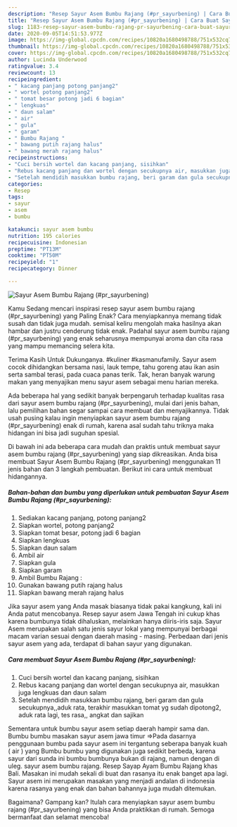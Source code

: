 ```yaml
---
description: "Resep Sayur Asem Bumbu Rajang (#pr_sayurbening) | Cara Buat Sayur Asem Bumbu Rajang (#pr_sayurbening) Yang Menggugah Selera"
title: "Resep Sayur Asem Bumbu Rajang (#pr_sayurbening) | Cara Buat Sayur Asem Bumbu Rajang (#pr_sayurbening) Yang Menggugah Selera"
slug: 1183-resep-sayur-asem-bumbu-rajang-pr-sayurbening-cara-buat-sayur-asem-bumbu-rajang-pr-sayurbening-yang-menggugah-selera
date: 2020-09-05T14:51:53.977Z
image: https://img-global.cpcdn.com/recipes/10820a1680498788/751x532cq70/sayur-asem-bumbu-rajang-pr_sayurbening-foto-resep-utama.jpg
thumbnail: https://img-global.cpcdn.com/recipes/10820a1680498788/751x532cq70/sayur-asem-bumbu-rajang-pr_sayurbening-foto-resep-utama.jpg
cover: https://img-global.cpcdn.com/recipes/10820a1680498788/751x532cq70/sayur-asem-bumbu-rajang-pr_sayurbening-foto-resep-utama.jpg
author: Lucinda Underwood
ratingvalue: 3.4
reviewcount: 13
recipeingredient:
- " kacang panjang potong panjang2"
- " wortel potong panjang2"
- " tomat besar potong jadi 6 bagian"
- " lengkuas"
- " daun salam"
- " air"
- " gula"
- " garam"
- " Bumbu Rajang "
- " bawang putih rajang halus"
- " bawang merah rajang halus"
recipeinstructions:
- "Cuci bersih wortel dan kacang panjang, sisihkan"
- "Rebus kacang panjang dan wortel dengan secukupnya air, masukkan juga lengkuas dan daun salam"
- "Setelah mendidih masukkan bumbu rajang, beri garam dan gula secukupnya,,aduk rata, terakhir masukkan tomat yg sudah dipotong2, aduk rata lagi, tes rasa,, angkat dan sajikan"
categories:
- Resep
tags:
- sayur
- asem
- bumbu

katakunci: sayur asem bumbu 
nutrition: 195 calories
recipecuisine: Indonesian
preptime: "PT13M"
cooktime: "PT50M"
recipeyield: "1"
recipecategory: Dinner

---
```



![Sayur Asem Bumbu Rajang (#pr_sayurbening)](https://img-global.cpcdn.com/recipes/10820a1680498788/751x532cq70/sayur-asem-bumbu-rajang-pr_sayurbening-foto-resep-utama.jpg)

Kamu Sedang mencari inspirasi resep sayur asem bumbu rajang (#pr_sayurbening) yang Paling Enak? Cara menyiapkannya memang tidak susah dan tidak juga mudah. semisal keliru mengolah maka hasilnya akan hambar dan justru cenderung tidak enak. Padahal sayur asem bumbu rajang (#pr_sayurbening) yang enak seharusnya mempunyai aroma dan cita rasa yang mampu memancing selera kita.

Terima Kasih Untuk Dukunganya. #kuliner #kasmanufamily. Sayur asem cocok dihidangkan bersama nasi, lauk tempe, tahu goreng atau ikan asin serta sambal terasi, pada cuaca panas terik. Tak, heran banyak warung makan yang menyajikan menu sayur asem sebagai menu harian mereka.

Ada beberapa hal yang sedikit banyak berpengaruh terhadap kualitas rasa dari sayur asem bumbu rajang (#pr_sayurbening), mulai dari jenis bahan, lalu pemilihan bahan segar sampai cara membuat dan menyajikannya. Tidak usah pusing kalau ingin menyiapkan sayur asem bumbu rajang (#pr_sayurbening) enak di rumah, karena asal sudah tahu triknya maka hidangan ini bisa jadi suguhan spesial.


Di bawah ini ada beberapa cara mudah dan praktis untuk membuat sayur asem bumbu rajang (#pr_sayurbening) yang siap dikreasikan. Anda bisa membuat Sayur Asem Bumbu Rajang (#pr_sayurbening) menggunakan 11 jenis bahan dan 3 langkah pembuatan. Berikut ini cara untuk membuat hidangannya.

<!--inarticleads1-->

##### Bahan-bahan dan bumbu yang diperlukan untuk pembuatan Sayur Asem Bumbu Rajang (#pr_sayurbening):

1. Sediakan  kacang panjang, potong panjang2
1. Siapkan  wortel, potong panjang2
1. Siapkan  tomat besar, potong jadi 6 bagian
1. Siapkan  lengkuas
1. Siapkan  daun salam
1. Ambil  air
1. Siapkan  gula
1. Siapkan  garam
1. Ambil  Bumbu Rajang :
1. Gunakan  bawang putih rajang halus
1. Siapkan  bawang merah rajang halus


Jika sayur asem yang Anda masak biasanya tidak pakai kangkung, kali ini Anda patut mencobanya. Resep sayur asem Jawa Tengah ini cukup khas karena bumbunya tidak dihaluskan, melainkan hanya diiris-iris saja. Sayur Asem merupakan salah satu jenis sayur lokal yang mempunyai berbagai macam varian sesuai dengan daerah masing - masing. Perbedaan dari jenis sayur asem yang ada, terdapat di bahan sayur yang digunakan. 

<!--inarticleads2-->

##### Cara membuat Sayur Asem Bumbu Rajang (#pr_sayurbening):

1. Cuci bersih wortel dan kacang panjang, sisihkan
1. Rebus kacang panjang dan wortel dengan secukupnya air, masukkan juga lengkuas dan daun salam
1. Setelah mendidih masukkan bumbu rajang, beri garam dan gula secukupnya,,aduk rata, terakhir masukkan tomat yg sudah dipotong2, aduk rata lagi, tes rasa,, angkat dan sajikan


Sementara untuk bumbu sayur asem setiap daerah hampir sama dan. Bumbu bumbu masakan sayur asem jawa timur ⇒Pada dasarnya penggunaan bumbu pada sayur asem ini tergantung seberapa banyak kuah ( air ) yang Bumbu bumbu yang digunakan juga sedikit berbeda, karena sayur dari sunda ini bumbu bumbunya bukan di rajang, namun dengan di uleg. sayur asem bumbu rajang. Resep Sayap Ayam Bumbu Rajang khas Bali. Masakan ini mudah sekali di buat dan rasanya itu enak banget apa lagi. Sayur asem ini merupakan masakan yang menjadi andalan di indonesia karena rasanya yang enak dan bahan bahannya juga mudah ditemukan. 

Bagaimana? Gampang kan? Itulah cara menyiapkan sayur asem bumbu rajang (#pr_sayurbening) yang bisa Anda praktikkan di rumah. Semoga bermanfaat dan selamat mencoba!
